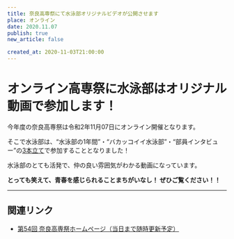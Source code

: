 ```yaml
---
title: 奈良高専祭にて水泳部オリジナルビデオが公開させます
place: オンライン
date: 2020.11.07
publish: true
new_article: false

created_at: 2020-11-03T21:00:00
---
```


#  オンライン高専祭に水泳部はオリジナル動画で参加します！

今年度の奈良高専祭は令和2年11月07日にオンライン開催となります。

そこで水泳部は、“水泳部の1年間”・“バカッコイイ水泳部”・“部員インタビュー”の<u>3本立て</u>で参加することとなりました！

水泳部のとても活発で、仲の良い雰囲気がわかる動画になっています。

<b>とっても笑えて、青春を感じられることまちがいなし！ ぜひご覧ください！！</b>

---

## 関連リンク

- [第54回 奈良高専祭ホームページ（当日まで随時更新予定）](https://site.nitncfes.net/)
